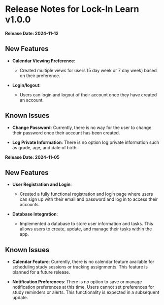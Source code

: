 # Release Notes for Lock-In Learn v1.0.0
**Release Date: 2024-11-12**
## New Features
- **Calendar Viewing Preference**:
  - Created multiple views for users (5 day week or 7 day week) based on their preference.

- **Login/logout**:
  - Users can login and logout of their account once they have created an account.

## Known Issues
- **Change Password**: Currently, there is no way for the user to change their password once their account has been created.

- **Log Private Information**: There is no option log private information such as grade, age, and date of birth. 



**Release Date: 2024-11-05**

## New Features
- **User Registration and Login**:
  - Created a fully functional registration and login
page where users can sign up with their email and
password and log in to access their accounts.

- **Database Integration**:
  - Implemented a database to store user information and
tasks. This allows users to create, update, and manage
their tasks within the app.

## Known Issues
- **Calendar Feature**: Currently, there is no calendar
feature available for scheduling study sessions or
tracking assignments. This feature is planned for a
future release.

- **Notification Preferences**: There is no option to
save or manage notification preferences at this time.
Users cannot set preferences for study reminders or
alerts. This functionality is expected in a subsequent
update.
